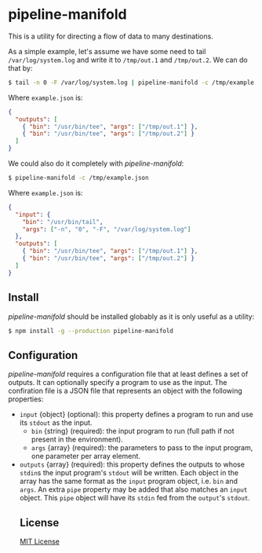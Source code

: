 # pipeline-manifold

This is a utility for directing a flow of data to many destinations.

As a simple example, let's assume we have some need to tail `/var/log/system.log` and write it to
`/tmp/out.1` and `/tmp/out.2`. We can do that by:

```bash
$ tail -n 0 -F /var/log/system.log | pipeline-manifold -c /tmp/example.json
```

Where `example.json` is:

```json
{
  "outputs": [
    { "bin": "/usr/bin/tee", "args": ["/tmp/out.1"] },
    { "bin": "/usr/bin/tee", "args": ["/tmp/out.2"] }
  ]
}
```

We could also do it completely with *pipeline-manifold*:

```bash
$ pipeline-manifold -c /tmp/example.json
```

Where `example.json` is:

```json
{
  "input": {
    "bin": "/usr/bin/tail",
    "args": ["-n", "0", "-F", "/var/log/system.log"]
  },
  "outputs": [
    { "bin": "/usr/bin/tee", "args": ["/tmp/out.1"] },
    { "bin": "/usr/bin/tee", "args": ["/tmp/out.2"] }
  ]
}
```

## Install

*pipeline-manifold* should be installed globably as it is only useful as a utility:

```bash
$ npm install -g --production pipeline-manifold
```

## Configuration

*pipeline-manifold* requires a configuration file that at least defines a set of outputs. It can optionally specify
a program to use as the input. The confiration file is a JSON file that represents an object with the following
properties:

+ `input` {object} (optional): this property defines a program to run and use its `stdout` as the input.
  + `bin` {string} (required): the input program to run (full path if not present in the environment).
  + `args` {array<string>} (required): the parameters to pass to the input program, one parameter per array element.
+ `outputs` {array<object>} (required): this property defines the outputs to whose `stdin`s the input program's `stdout`
  will be written. Each object in the array has the same format as the `input` program object, i.e. `bin` and `args`.
  An extra `pipe` property may be added that also matches an `input` object. This `pipe` object will have its `stdin`
  fed from the `output`'s `stdout`.

## License

[MIT License](http://jsumners.mit-license.org/)
